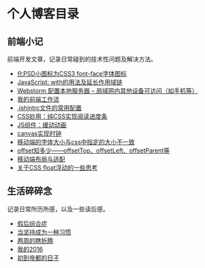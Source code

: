 # 个人博客目录
## 前端小记
前端开发文章，记录日常碰到的技术性问题及解决方法。
* [化PSD小图标为CSS3 font-face字体图标](http://fannieshi.com/167.html)
* [JavaScript: with的用法及延长作用域链](http://fannieshi.com/156.html)
* [Webstorm 配置本地服务器 – 局域网内其他设备可访问（如手机等）](http://fannieshi.com/129.html)
* [我的前端工作流](http://fannieshi.com/121.html)
* [.jshintrc文件的常用配置](http://fannieshi.com/114.html)
* [CSS妙用：纯CSS实现阅读进度条](http://fannieshi.com/99.html)
* [JS组件：缓动动画](http://fannieshi.com/91.html)
* [canvas实现时钟](http://fannieshi.com/82.html)
* [移动端的字体大小与css中指定的大小不一致](http://fannieshi.com/78.html)
* [offset知多少——offsetTop、offsetLeft、offsetParent等](http://fannieshi.com/66.html)
* [移动端布局与适配](http://fannieshi.com/41.html)
* [关于CSS float浮动的一些思考](http://fannieshi.com/31.html)

## 生活碎碎念
记录日常所历所感，以及一些读后感。
* [假后综合症](http://fannieshi.com/185.html)
* [当坚持成为一种习惯](http://fannieshi.com/146.html)
* [两周的瞎折腾](http://fannieshi.com/111.html)
* [我的2016](http://fannieshi.com/62.html)
* [初到帝都的日子](http://fannieshi.com/13.html)


